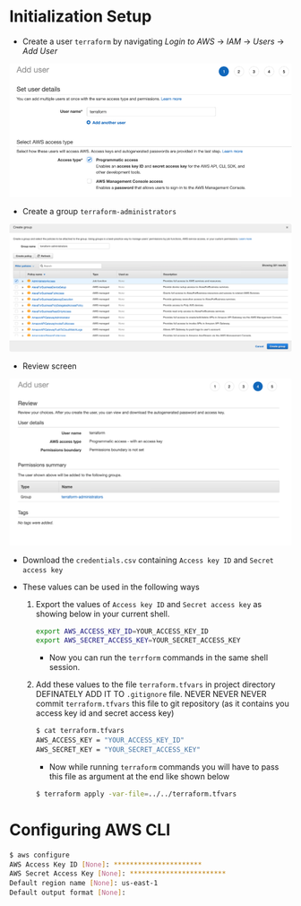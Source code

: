 # Initialization Setup

- Create a user `terraform` by navigating _Login to AWS_ ->  _IAM_ -> _Users_ -> _Add User_

![](.images/Add_user_screen.png)

- Create a group `terraform-administrators`

![](.images/group_creation_screen.png)

- Review screen

![](.images/review_screen.png)

- Download the `credentials.csv` containing `Access key ID` and `Secret access key`

- These values can be used in the following ways

    1) Export the values of `Access key ID` and `Secret access key` as showing below in your 
       current shell.
        
        ```bash
        export AWS_ACCESS_KEY_ID=YOUR_ACCESS_KEY_ID
        export AWS_SECRET_ACCESS_KEY=YOUR_SECRET_ACCESS_KEY
        ```
        
        - Now you can run the `terrform` commands in the same shell session.
        
     2) Add these values to the file `terraform.tfvars` in project directory DEFINATELY ADD IT TO `.gitignore` 
        file. NEVER NEVER NEVER commit `terraform.tfvars` this file to git repository (as it contains you access
        key id and secret access key)
        
        ```bash
        $ cat terraform.tfvars           
        AWS_ACCESS_KEY = "YOUR_ACCESS_KEY_ID"
        AWS_SECRET_KEY = "YOUR_SECRET_ACCESS_KEY"      
        ```
        
        - Now while running `terraform` commands you will have to pass this file as argument at the end like 
        shown below
        ```bash
        $ terraform apply -var-file=../../terraform.tfvars
        ```
        
        
# Configuring AWS CLI

```bash
$ aws configure                                
AWS Access Key ID [None]: **********************
AWS Secret Access Key [None]: ************************
Default region name [None]: us-east-1
Default output format [None]: 
```